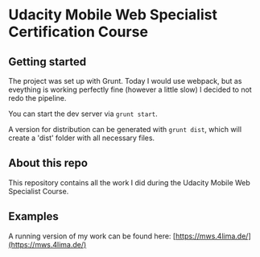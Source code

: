 # Udacity Mobile Web Specialist Certification Course


## Getting started
The project was set up with Grunt. Today I would use webpack, but as eveything is working perfectly fine (however a little slow) I decided to not redo the pipeline.

You can start the dev server via `grunt start`.

A version for distribution can be generated with `grunt dist`, which will create a 'dist' folder with all necessary files.

## About this repo
This repository contains all the work I did during the Udacity Mobile Web Specialist Course.

## Examples
A running version of my work can be found here: [https://mws.4lima.de/](https://mws.4lima.de/)

